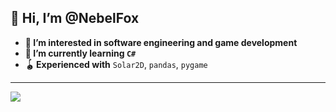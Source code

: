 👋 Hi, I’m @NebelFox  
---
- **👀 I’m interested in software engineering and game development**
- **🌱 I’m currently learning `C#`**
- **🪀 Experienced with** `Solar2D`, `pandas`, `pygame`

<!--
---
![NebelFox's GitHub stats](https://github-readme-stats.vercel.app/api?username=NebelFox&show_icons=true&theme=nightowl&border_radius=15)  
![NebelFox's GitHub stats](https://github-readme-stats.vercel.app/api/top-langs/?username=NebelFox&theme=nightowl&hide=cmake&layout=compact&border_radius=15&card_width=445)
-->

---
<img src="https://github-readme-stats.vercel.app/api?username=NebelFox&show_icons=true&theme=nightowl&border_radius=20">  
<!-- <img src="https://github-readme-stats.vercel.app/api/top-langs/?username=NebelFox&theme=nightowl&hide=cmake&layout=compact&border_radius=20" width="450"> -->
